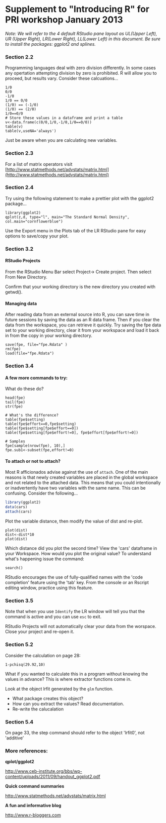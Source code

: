 Supplement to "Introducing R" for PRI workshop January 2013 
===========================================================
*Note: We will refer to the 4 default RStudio pane layout as UL(Upper Left), UR (Upper Right), LR(Lower Right), LL(Lower Left) in this document.  Be sure to install the packages: ggplot2 and splines.*

### Section 2.2
Programming languages deal with zero division differently.  In some cases any opertation attempting division by zero is prohibited.  R will allow you to proceed, but results vary.  Consider these calcuations...
```
1/0
0/0
-1/0
1/0 == 0/0
(1/0) == (-1/0)
(1/0) == (2/0)
1/0==0/0
# Store these values in a dataframe and print a table
v<-data.frame(c(0/0,1/0,-1/0,1/0==0/0))
table(v)
table(v,useNA='always')
```
Just be aware when you are calculating new variables.

### Section 2.3
For a list of matrix operators visit [http://www.statmethods.net/advstats/matrix.html](http://www.statmethods.net/advstats/matrix.html)

### Section 2.4
Try using the following statement to make a prettier plot with the ggplot2 package...
```
library(ggplot2)
qplot(z,d, type="l", main="The Standard Normal Density", col.main="cornflowerblue")
```

Use the Export menu in the Plots tab of the LR RStudio pane for easy options to save/copy your plot.

### Section 3.2 

#### RStudio Projects

From the RStudio Menu Bar select Project-> Create project. Then select From New Directory.  

Confirm that your working directory is the new directory you created with getwd().

#### Managing data
After reading data from an external source into R, you can save time in future sessions by saving the data as an R data frame.   Then if you clear the data from the workspace, you can retrieve it quickly.   Try saving the fpe data set to your working directory, clear it from your workspace and load it back in from the copy in your working directory.

```
save(fpe, file="fpe.Rdata" )
rm(fpe)
load(file="fpe.Rdata")
```

### Section 3.4

#### A few more commands to try:
What do these do?

```
head(fpe)
tail(fpe)
str(fpe)

# What's the difference?
table(fpe$setting)
table(fpe$effort==0,fpe$setting)
table(fpe$setting[fpe$effort==0])
table(fpe$setting[fpe$effort!=0], fpe$effort[fpe$effort!=0])

# Samples
fpe[sample(nrow(fpe), 10),]
fpe.sub1<-subset(fpe,effort!=0)
```

#### To attach or not to attach?
Most R afficionados advise against the use of `attach`.  One of the main reasons is that newly created variables are placed in the global workspace and not related to the attached data.  This means that you could intentionally or inadvertently have two variables with the same name.  This can be confusing.  Consider the following...


```r
library(ggplot2)
data(cars)
attach(cars)
```

Plot the variable distance, then modify the value of dist and re-plot.

```
plot(dist)
dist<-dist*10
plot(dist) 
```

Which distance did you plot the second time?  View the 'cars' dataframe in your Workspace.  How would you plot the original value?   To understand what's happening issue the command:

```
search()
```
RStudio encourages the use of fully-qualified names with the 'code completion' feature using the 'tab' key.   From the console or an Rscript editing window, practice using this feature.  

### Section 3.5
Note that when you use `Identify` the LR window will tell you that the command is active and you can use `esc` to exit.

RStudio Projects will not automatically clear your data from the worspace.   Close your project and re-open it. 

### Section 5.2

Consider the calculation on page 28:
```
1-pchisq(29.92,10)
```

What if you wanted to calculate this in a program without knowing the values in advance?   This is where extractor functions come in.

Look at the object lrfit generated by the `glm` function.  

* What package creates this object?  
* How can you extract the values?  Read documentation.
* Re-write the calucalation

<!--  1-pchisq(deviance(lrfit), df.residual(lrfit)) -->

### Section 5.4
On page 33, the step command should refer to the object 'lrfit0', not 'additive'

### More references:

__qplot/ggplot2__

http://www.ceb-institute.org/bbs/wp-content/uploads/2011/09/handout_ggplot2.pdf

__Quick command summaries__

http://www.statmethods.net/advstats/matrix.html

__A fun and informative blog__

http://www.r-bloggers.com

